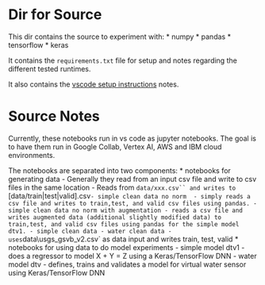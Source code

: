 # Dir for Source

This dir contains the source to experiment with:
    * numpy
    * pandas
    * tensorflow
    * keras

It contains the `requirements.txt` file for setup and notes
regarding the different tested runtimes.

It also contains the [vscode setup instructions](vscode_setup.md) notes.


# Source Notes

Currently, these notebooks run in vs code as jupyter notebooks.  The goal is to 
have them run in Google Collab, Vertex AI, AWS and IBM cloud environments.


The notebooks are separated into two components:
    * notebooks for generating data
        - Generally they read from an input csv file and write to csv files in the same location
        - Reads from `data/xxx.csv`` and writes to `[data/train|test|valid].csv`
            - simple clean data no norm 
                - simply reads a csv file and writes to train,test, and valid csv files using pandas.
            - simple clean data no norm with augmentation
                - reads a csv file and writes augmented data (additional slightly modified data) to train,test, and valid csv files using pandas for the simple model dtv1.
            - simple clean data
            - water clean data
                - uses `data\usgs_gsvb_v2.csv` as data input and writes train, test, valid
    * notebooks for using data to do model experiments
        - simple model dtv1
            - does a regressor to model X + Y = Z using a Keras/TensorFlow DNN
        - water model dtv
            - defines, trains and validates a model for virtual water sensor using Keras/TensorFlow DNN